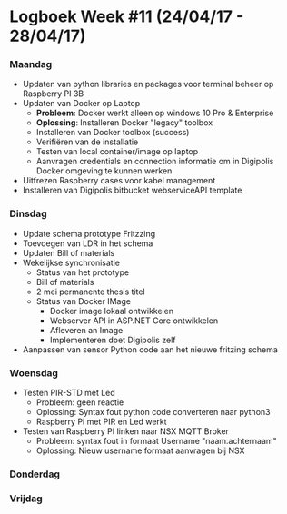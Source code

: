 # Logboek Week #11  (24/04/17 - 28/04/17)
### Maandag
* Updaten van python libraries en packages voor terminal beheer op Raspberry PI 3B
* Updaten van Docker op Laptop
	* **Probleem**: Docker werkt alleen op windows 10 Pro & Enterprise
	* **Oplossing**: Installeren Docker "legacy" toolbox
	* Installeren van Docker toolbox (success)
	*  Verifiëren van de installatie
	*  Testen van local container/image op laptop
	*  Aanvragen credentials en connection informatie om in Digipolis Docker omgeving te kunnen werken
*   Uitfrezen Raspberry cases voor kabel management
*   Installeren van Digipolis bitbucket webserviceAPI template
### Dinsdag
  * Update schema prototype Fritzzing
  * Toevoegen van LDR in het schema
  * Updaten Bill of materials
  * Wekelijkse synchronisatie
	  * Status van het prototype
	  * Bill of materials
	  * 2 mei permanente thesis titel
	  * Status van Docker IMage
		  * Docker image lokaal ontwikkelen
		  * Webserver API in ASP.NET Core ontwikkelen
		  * Afleveren an Image
		  * Implementeren doet Digipolis zelf
  * Aanpassen van sensor Python code aan het nieuwe fritzing schema 
### Woensdag
* Testen PIR-STD met Led
	* Probleem: geen reactie
	* Oplossing: Syntax fout python code converteren naar python3
	* Raspberry Pi met PIR en Led werkt
* Testen van Raspberry PI linken naar NSX MQTT Broker
	* Probleem: syntax fout in formaat Username "naam.achternaam"
	* Oplossing: Nieuw username formaat aanvragen bij NSX
### Donderdag

### Vrijdag